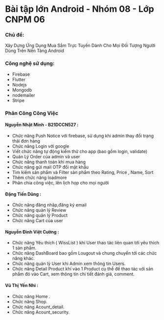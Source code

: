 # Bài tập lớn Android - Nhóm 08 - Lớp CNPM 06
### Chủ đề:
Xây Dựng Ứng Dụng Mua Sắm Trực Tuyến Dành Cho Mọi Đối Tượng Người Dùng Trên Nền Tảng Android

### Công nghệ sử dụng: 
+ Firebase 
+ Flutter 
+ Nodejs 
+ Mongodb
+ nodemailer
+ Stripe

### Phân Công Công Việc 
#### Nguyễn Nhật Minh - B21DCCN527 : 
 + Chức năng Push Notice với firebase, sử dụng khi admin thay đổi trạng thái đơn hàng 
 + Chức năng Login với google
 + Viết chức năng tự động kiểm thử cho app (bao gồm login, validate) 
 + Quản Lý Order của admin và user
 + Chức năng thanh toán khi mua hàng
 + Chức năng gửi mail OTP đổi mật khẩu 
 + Tìm kiếm sản phẩm và Filter sản phẩm theo Rating, Price , Name, Sort 
 + Thêm chức năng loadmore
 + Phân chia công việc, lên lịch họp cho mọi người 

#### Đặng Tiến Dũng :
 + Chức năng đăng nhập,đăng ký email
 + Chức năng quản lý Review
 + Chức năng quản lý Product
 + Chức năng Cart của user


#### Nguyễn Đình Việt Cường  :
 + Chức năng Yêu thích ( WissList ) khi User thao tác liên quan tới yêu thích 1 sản phẩm.
 + Chức năng DashBoard bao gồm Lougout và chung chuyển tới các chức năng khác.
 + Chức năng quản lý User khi Admin xem thông tin Users.
 + Chức năng Detail Product khi vào 1 Product cụ thể để thao tác với sản phẩm đó vào Cart, xem thông tin chi tiết đánh giá, comment.

#### Vũ Thị Yến Nhi :
 + Chức năng Home . 
 + Chức năng Shop.
 + Chức năng Acount_detail.
 + Chức năng Acount_security.


